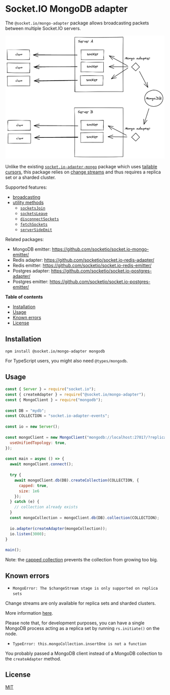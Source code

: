 # Socket.IO MongoDB adapter

The `@socket.io/mongo-adapter` package allows broadcasting packets between multiple Socket.IO servers.

![Adapter diagram](./assets/adapter.png)

Unlike the existing [`socket.io-adapter-mongo`](https://github.com/lklepner/socket.io-adapter-mongo) package which uses [tailable cursors](https://docs.mongodb.com/manual/core/tailable-cursors/), this package relies on [change streams](https://docs.mongodb.com/manual/changeStreams/) and thus requires a replica set or a sharded cluster.

Supported features:

- [broadcasting](https://socket.io/docs/v4/broadcasting-events/)
- [utility methods](https://socket.io/docs/v4/server-instance/#Utility-methods)
  - [`socketsJoin`](https://socket.io/docs/v4/server-instance/#socketsJoin)
  - [`socketsLeave`](https://socket.io/docs/v4/server-instance/#socketsLeave)
  - [`disconnectSockets`](https://socket.io/docs/v4/server-instance/#disconnectSockets)
  - [`fetchSockets`](https://socket.io/docs/v4/server-instance/#fetchSockets)
  - [`serverSideEmit`](https://socket.io/docs/v4/server-instance/#serverSideEmit)

Related packages:

- MongoDB emitter: https://github.com/socketio/socket.io-mongo-emitter/
- Redis adapter: https://github.com/socketio/socket.io-redis-adapter/
- Redis emitter: https://github.com/socketio/socket.io-redis-emitter/
- Postgres adapter: https://github.com/socketio/socket.io-postgres-adapter/
- Postgres emitter: https://github.com/socketio/socket.io-postgres-emitter/

**Table of contents**

- [Installation](#installation)
- [Usage](#usage)
- [Known errors](#known-errors)
- [License](#license)

## Installation

```
npm install @socket.io/mongo-adapter mongodb
```

For TypeScript users, you might also need `@types/mongodb`.

## Usage

```js
const { Server } = require("socket.io");
const { createAdapter } = require("@socket.io/mongo-adapter");
const { MongoClient } = require("mongodb");

const DB = "mydb";
const COLLECTION = "socket.io-adapter-events";

const io = new Server();

const mongoClient = new MongoClient("mongodb://localhost:27017/?replicaSet=rs0", {
  useUnifiedTopology: true,
});

const main = async () => {
  await mongoClient.connect();

  try {
    await mongoClient.db(DB).createCollection(COLLECTION, {
      capped: true,
      size: 1e6
    });
  } catch (e) {
    // collection already exists
  }
  const mongoCollection = mongoClient.db(DB).collection(COLLECTION);

  io.adapter(createAdapter(mongoCollection));
  io.listen(3000);
}

main();
```

Note: the [capped collection](https://docs.mongodb.com/manual/core/capped-collections/) prevents the collection from growing too big.

## Known errors

- `MongoError: The $changeStream stage is only supported on replica sets`

Change streams are only available for replica sets and sharded clusters.

More information [here](https://docs.mongodb.com/manual/changeStreams/).

Please note that, for development purposes, you can have a single MongoDB process acting as a replica set by running `rs.initiate()` on the node.

- `TypeError: this.mongoCollection.insertOne is not a function`

You probably passed a MongoDB client instead of a MongoDB collection to the `createAdapter` method.

## License

[MIT](LICENSE)
